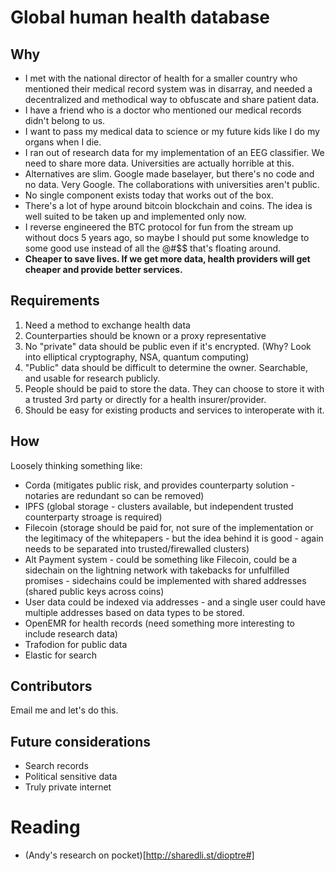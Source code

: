 # Global human health database

## Why
* I met with the national director of health for a smaller country who mentioned their medical record system was in disarray, and needed a decentralized and methodical way to obfuscate and share patient data.
* I have a friend who is a doctor who mentioned our medical records didn't belong to us.
* I want to pass my medical data to science or my future kids like I do my organs when I die.
* I ran out of research data for my implementation of an EEG classifier. We need to share more data. Universities are actually horrible at this.
* Alternatives are slim. Google made baselayer, but there's no code and no data. Very Google. The collaborations with universities aren't public.
* No single component exists today that works out of the box.
* There's a lot of hype around bitcoin blockchain and coins. The idea is well suited to be taken up and implemented only now.
* I reverse engineered the BTC protocol for fun from the stream up without docs 5 years ago, so maybe I should put some knowledge to some good use instead of all the @#$$ that's floating around.
* **Cheaper to save lives. If we get more data, health providers will get cheaper and provide better services.**

## Requirements
1. Need a method to exchange health data
2. Counterparties should be known or a proxy representative
3. No "private" data should be public even if it's encrypted. (Why? Look into elliptical cryptography, NSA, quantum computing)
4. "Public" data should be difficult to determine the owner. Searchable, and usable for research publicly.
5. People should be paid to store the data. They can choose to store it with a trusted 3rd party or directly for a health insurer/provider.
6. Should be easy for existing products and services to interoperate with it.

## How
Loosely thinking something like:
* Corda (mitigates public risk, and provides counterparty solution - notaries are redundant so can be removed)
* IPFS (global storage - clusters available, but independent trusted counterparty stroage is required)
* Filecoin (storage should be paid for, not sure of the implementation or the legitimacy of the whitepapers - but the idea behind it is good - again needs to be separated into trusted/firewalled clusters)
* Alt Payment system - could be something like Filecoin, could be a sidechain on the lightning network with takebacks for unfulfilled promises - sidechains could be implemented with shared addresses (shared public keys across coins)
* User data could be indexed via addresses  - and a single user could have multiple addresses based on data types to be stored.
* OpenEMR for health records (need something more interesting to include research data)
* Trafodion for public data
* Elastic for search

## Contributors

Email me and let's do this.

## Future considerations
* Search records
* Political sensitive data
* Truly private internet

# Reading
* (Andy's research on pocket)[http://sharedli.st/dioptre#]


